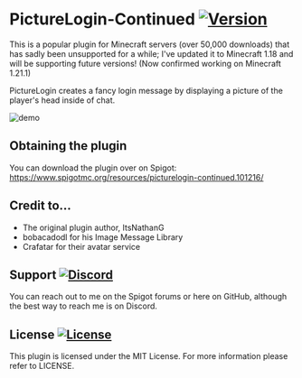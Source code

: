 PictureLogin-Continued [![Version](https://img.shields.io/badge/version-1.0.4-blue)](https://www.spigotmc.org/resources/picturelogin-continued.101216/)
===

This is a popular plugin for Minecraft servers (over 50,000 downloads) that has sadly been unsupported for a while; I've updated it to Minecraft 1.18 and will be supporting future versions! (Now confirmed working on Minecraft 1.21.1)

PictureLogin creates a fancy login message by displaying a picture of the player's head inside of chat.

![demo](https://user-images.githubusercontent.com/60233722/163606833-27671a07-1187-424f-abf7-f5a5d35abda8.PNG)

Obtaining the plugin
---
You can download the plugin over on Spigot: https://www.spigotmc.org/resources/picturelogin-continued.101216/

Credit to...
---

- The original plugin author, ItsNathanG
- bobacadodl for his Image Message Library
- Crafatar for their avatar service

Support [![Discord](https://img.shields.io/badge/discord-Nick's%20Place-orange)](https://discord.gg/fGzb73sPmV)
---
You can reach out to me on the Spigot forums or here on GitHub, although the best way to reach me is on Discord.

License [![License](https://img.shields.io/github/license/Nicholas-Vo/PictureLogin-Continued)](https://github.com/Nicholas-Vo/PictureLogin-Continued/blob/master/LICENSE)
---
This plugin is licensed under the MIT License. For more information please refer to LICENSE.
